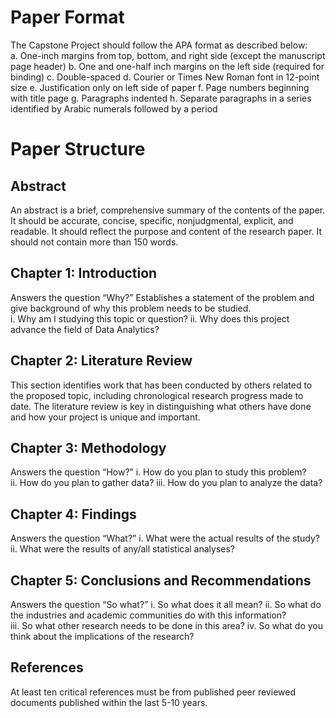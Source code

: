 # Paper Format
  The Capstone Project should follow the APA format as described below:  
     a.	One-inch margins from top, bottom, and right side (except the manuscript page header)
     b.	One and one-half inch margins on the left side (required for binding)
     c.	Double-spaced 
     d.	Courier or Times New Roman font in 12-point size 
     e.	Justification only on left side of paper 
     f.	Page numbers beginning with title page 
     g.	Paragraphs indented 
     h.	Separate paragraphs in a series identified by Arabic numerals followed by a period   

# Paper Structure

## Abstract
   An abstract is a brief, comprehensive summary of the contents of the paper.  It should be accurate, concise, specific, nonjudgmental, explicit, and readable.  It should reflect the purpose and content of the research paper.  It should not contain more than 150 words.  

## Chapter 1: Introduction
   Answers the question “Why?” Establishes a statement of the problem and give background of why this problem needs to be studied.  
      i.	Why am I studying this topic or question?
      ii.	Why does this project advance the field of Data Analytics?

## Chapter 2: Literature Review
   This section identifies work that has been conducted by others related to the proposed topic, including chronological research progress made to date. The literature review is key in distinguishing what others have done and how your project is unique and important.

## Chapter 3: Methodology
   Answers the question “How?”
      i.	How do you plan to study this problem?  
      ii.	How do you plan to gather data?
      iii.	How do you plan to analyze the data? 

## Chapter 4:  Findings
   Answers the question “What?”
      i.	What were the actual results of the study?  
      ii.	What were the results of any/all statistical analyses?

## Chapter 5: Conclusions and Recommendations
   Answers the question “So what?”
      i.	So what does it all mean?
      ii.	So what do the industries and academic communities do with this information?  
      iii.	So what other research needs to be done in this area?
      iv.	So what do you think about the implications of the research?

## References
   At least ten critical references must be from published peer reviewed documents published within the last 5-10 years.
  

